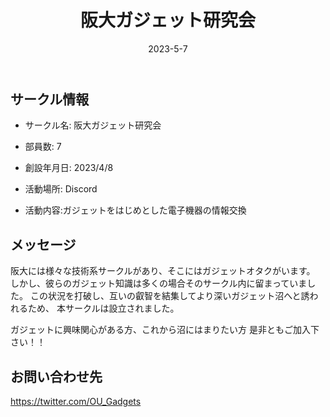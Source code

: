﻿---
title: '阪大ガジェット研究会'
excerpt: ''
date: '2023-5-7'
iconImage: '/assets/020/icon.png'
coverImage: '/assets/020/cover.jpg'
ogImage:
  url: '/assets/020/icon.png'
tags:
  - 'サークル'
  
---

## サークル情報
- サークル名: 阪大ガジェット研究会
- 部員数: 7
- 創設年月日: 2023/4/8
- 活動場所: Discord

- 活動内容:ガジェットをはじめとした電子機器の情報交換

## メッセージ
阪大には様々な技術系サークルがあり、そこにはガジェットオタクがいます。
しかし、彼らのガジェット知識は多くの場合そのサークル内に留まっていました。
この状況を打破し、互いの叡智を結集してより深いガジェット沼へと誘われるため、
本サークルは設立されました。

ガジェットに興味関心がある方、これから沼にはまりたい方
是非ともご加入下さい！！


## お問い合わせ先
https://twitter.com/OU_Gadgets

